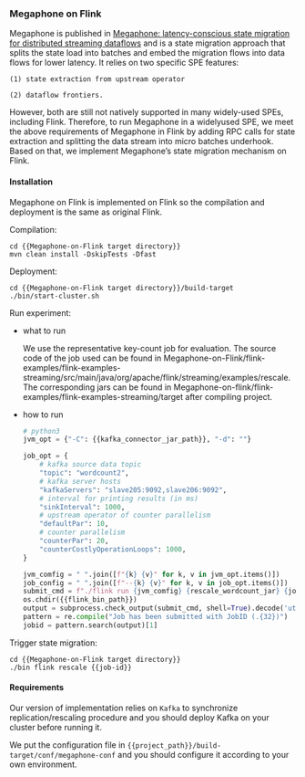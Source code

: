 ### Megaphone on Flink

Megaphone is published in [Megaphone: latency-conscious state migration for distributed streaming dataflows](https://dl.acm.org/doi/10.14778/3329772.3329777)
and is a state migration approach that splits the state load into batches and embed the migration flows into data flows for lower latency. It relies on two
specific SPE features:

	(1) state extraction from upstream operator 
	
	(2) dataflow frontiers. 

However, both are still not natively supported in many widely-used SPEs, including Flink. Therefore, to run Megaphone in a widelyused SPE, we meet the above
requirements of Megaphone in Flink by adding RPC calls for state extraction and splitting the data stream into micro batches underhook. Based on that, we
implement Megaphone’s state migration mechanism on Flink.

#### Installation

Megaphone on Flink is implemented on Flink so the compilation and deployment is the same as original Flink.

Compilation:

```
cd {{Megaphone-on-Flink target directory}}
mvn clean install -DskipTests -Dfast
```

Deployment:

```
cd {{Megaphone-on-Flink target directory}}/build-target
./bin/start-cluster.sh
```

Run experiment:

- what to run

  We use the representative key-count job for evaluation. The source code of the job used can be found in Megaphone-on-Flink/flink-examples/flink-examples-streaming/src/main/java/org/apache/flink/streaming/examples/rescale. The corresponding jars can be found in Megaphone-on-flink/flink-examples/flink-examples-streaming/target after compiling project.

- how to run

  ```python
  # python3
  jvm_opt = {"-C": {{kafka_connector_jar_path}}, "-d": ""}
  
  job_opt = {
      # kafka source data topic
      "topic": "wordcount2",
      # kafka server hosts
      "kafkaServers": "slave205:9092,slave206:9092",
      # interval for printing results (in ms)
      "sinkInterval": 1000,
      # upstream operator of counter parallelism     
      "defaultPar": 10,
      # counter parallelism
      "counterPar": 20,
      "counterCostlyOperationLoops": 1000,
  }
  
  jvm_comfig = " ".join([f"{k} {v}" for k, v in jvm_opt.items()])
  job_config = " ".join([f"--{k} {v}" for k, v in job_opt.items()])
  submit_cmd = f"./flink run {jvm_comfig} {rescale_wordcount_jar} {job_config}"
  os.chdir({{flink_bin_path}})
  output = subprocess.check_output(submit_cmd, shell=True).decode('utf-8')
  pattern = re.compile("Job has been submitted with JobID (.{32})")
  jobid = pattern.search(output)[1]
  ```

Trigger state migration:

```
cd {{Megaphone-on-Flink target directory}}
./bin flink rescale {{job-id}}
```

#### Requirements

Our version of implementation relies on `Kafka` to synchronize replication/rescaling procedure and you should deploy Kafka on your cluster before running it.

We put the configuration file in `{{project_path}}/build-target/conf/megaphone-conf` and you should configure it according to your own environment.